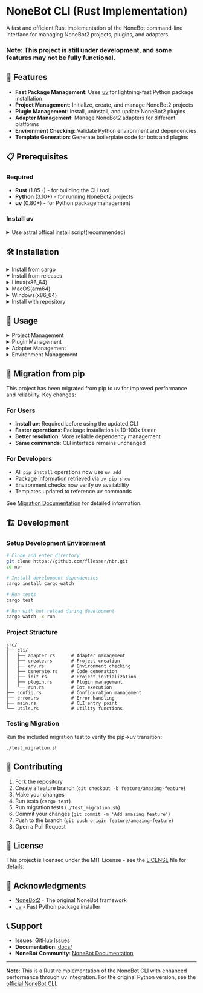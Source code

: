 # NoneBot CLI (Rust Implementation)

A fast and efficient Rust implementation of the NoneBot command-line interface for managing NoneBot2 projects, plugins, and adapters.

### Note: This project is still under development, and some features may not be fully functional.

## 🚀 Features

- **Fast Package Management**: Uses [uv](https://astral.sh/blog/uv) for lightning-fast Python package installation
- **Project Management**: Initialize, create, and manage NoneBot2 projects
- **Plugin Management**: Install, uninstall, and update NoneBot2 plugins
- **Adapter Management**: Manage NoneBot2 adapters for different platforms
- **Environment Checking**: Validate Python environment and dependencies
- **Template Generation**: Generate boilerplate code for bots and plugins

## 📋 Prerequisites

### Required
- **Rust** (1.85+) - for building the CLI tool
- **Python** (3.10+) - for running NoneBot2 projects
- **uv** (0.80+) - for Python package management

### Install uv
<details>
<summary>Use astral offical install script(recommended)</summary>

    curl -LsSf https://astral.sh/uv/install.sh | sh

</details>

## 🛠 Installation

<details>
<summary>Install from cargo</summary>

    cargo install nbr

</details>

<details open>
<summary>Install from releases</summary>
<details>
<summary>Linux(x86_64)</summary>
Download the latest release from GitHub

    curl -LsSf https://github.com/fllesser/nbr/releases/latest/download/nbr-Linux-musl-x86_64.tar.gz | tar -xzf -

Move the binary to your PATH

    sudo mv nbr /usr/local/bin/
</details>

<details>
<summary>MacOS(arm64)</summary>
Download the latest release from GitHub

    curl -LsSf https://github.com/fllesser/nbr/releases/latest/download/nbr-macOS-arm64.tar.gz | tar -xzf -

Move the binary to your PATH

    sudo mv nbr /Users/{username}/.local/bin/
</details>

<details>
<summary>Windows(x86_64)</summary>
Download the latest release from GitHub

    curl -LsSf https://github.com/fllesser/nbr/releases/latest/download/nbr-Windows-msvc-x86_64.zip | tar -xzf -

Move the binary to your PATH

    ...
</details>

</details>

<details>
<summary>Install with repository</summary>
Clone the repository

    git clone https://github.com/fllesser/nbr.git

Install globally

    cargo install --path .

</details>


## 📖 Usage


<details>
<summary>Project Management</summary>
Create a new NoneBot2 project

    nbr create

Run NoneBot2 project

    nbr run

</details>

<details>
<summary>Plugin Management</summary>

Install a plugin
    nbr plugin install nonebot-plugin-emojilike

Install a plugin with specific index

    nbr plugin install nonebot-plugin-emojilike --index https://pypi.org/simple/

Install a plugin from github repo

    nbr plugin install https://github.com/fllesser/nonebot-plugin-abs@master

Uninstall a plugin

    nbr plugin uninstall nonebot-plugin-emojilike

Update plugins, Option `-r` to reinstall this plugin

    nbr plugin update <plugin> -r

Update all plugins

    nbr plugin update --all

</details>

<details>
<summary>Adapter Management</summary>

Install adapters

    nbr adapter install

Uninstall adapters

    nbr adapter uninstall

List installed adapters

    nbr adapter list

List all registered adapters

    nbr adapter list -a

</details>


<details>
<summary>Environment Management</summary>

Check environment status

    nbr env check

Print environment information

    nbr env info

</details>



## 🔄 Migration from pip

This project has been migrated from pip to uv for improved performance and reliability. Key changes:

### For Users
- **Install uv**: Required before using the updated CLI
- **Faster operations**: Package installation is 10-100x faster
- **Better resolution**: More reliable dependency management
- **Same commands**: CLI interface remains unchanged

### For Developers
- All `pip install` operations now use `uv add`
- Package information retrieved via `uv pip show`
- Environment checks now verify uv availability
- Templates updated to reference uv commands

See [Migration Documentation](docs/pip-to-uv-migration.md) for detailed information.

## 🏗 Development

### Setup Development Environment

```bash
# Clone and enter directory
git clone https://github.com/fllesser/nbr.git
cd nbr

# Install development dependencies
cargo install cargo-watch

# Run tests
cargo test

# Run with hot reload during development
cargo watch -x run
```

### Project Structure

```
src/
├── cli/
│   ├── adapter.rs      # Adapter management
│   ├── create.rs       # Project creation
│   ├── env.rs          # Environment checking
│   ├── generate.rs     # Code generation
│   ├── init.rs         # Project initialization
│   ├── plugin.rs       # Plugin management
│   └── run.rs          # Bot execution
├── config.rs           # Configuration management
├── error.rs            # Error handling
├── main.rs             # CLI entry point
└── utils.rs            # Utility functions
```

### Testing Migration

Run the included migration test to verify the pip→uv transition:

```bash
./test_migration.sh
```

## 🤝 Contributing

1. Fork the repository
2. Create a feature branch (`git checkout -b feature/amazing-feature`)
3. Make your changes
4. Run tests (`cargo test`)
5. Run migration tests (`./test_migration.sh`)
6. Commit your changes (`git commit -m 'Add amazing feature'`)
7. Push to the branch (`git push origin feature/amazing-feature`)
8. Open a Pull Request

## 📝 License

This project is licensed under the MIT License - see the [LICENSE](LICENSE) file for details.

## 🙏 Acknowledgments

- [NoneBot2](https://github.com/nonebot/nonebot2) - The original NoneBot framework
- [uv](https://github.com/astral-sh/uv) - Fast Python package installer

## 📞 Support

- **Issues**: [GitHub Issues](https://github.com/fllesser/nbr/issues)
- **Documentation**: [docs/](docs/)
- **NoneBot Community**: [NoneBot Documentation](https://v2.nonebot.dev/)

---

**Note**: This is a Rust reimplementation of the NoneBot CLI with enhanced performance through uv integration. For the original Python version, see the [official NoneBot CLI](https://github.com/nonebot/nb-cli).